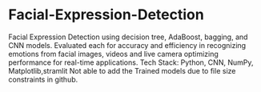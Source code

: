 # Facial-Expression-Detection
Facial Expression Detection using decision tree, AdaBoost, bagging, and CNN models. Evaluated each for accuracy and efficiency in recognizing emotions from facial images, videos and live camera optimizing performance for real-time applications. Tech Stack: Python, CNN, NumPy, Matplotlib,stramlit
Not able to add the Trained models due to file size constraints in github.
